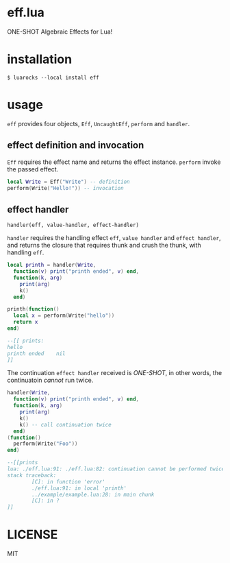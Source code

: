 eff.lua
===

ONE-SHOT Algebraic Effects for Lua!

# installation
```shell-session
$ luarocks --local install eff
```

# usage
`eff` provides four objects, `Eff`, `UncaughtEff`, `perform` and `handler`.

## effect definition and invocation
`Eff` requires the effect name and returns the effect instance.
`perform` invoke the passed effect.

```lua
local Write = Eff("Write") -- definition
perform(Write("Hello!")) -- invocation
```

## effect handler
`handler(eff, value-handler, effect-handler)`

`handler` requires the handling effect `eff`, `value handler` and `effect handler`, and returns the closure that requires thunk and crush the thunk, with handling `eff`.

```lua
local printh = handler(Write,
  function(v) print("printh ended", v) end,
  function(k, arg)
    print(arg)
    k()
  end)

printh(function()
  local x = perform(Write("hello"))
  return x
end)

--[[ prints:
hello
printh ended    nil
]]
```

The continuation `effect handler` received is *ONE-SHOT*, in other words, the continuatoin *cannot* run twice.

```lua
handler(Write,
  function(v) print("printh ended", v) end,
  function(k, arg)
    print(arg)
    k()
    k() -- call continuation twice
  end)
(function()
  perform(Write("Foo"))
end)

--[[prints
lua: ./eff.lua:91: ./eff.lua:82: continuation cannot be performed twice
stack traceback:
        [C]: in function 'error'
        ./eff.lua:91: in local 'printh'
        ../example/example.lua:28: in main chunk
        [C]: in ?
]]
```

# LICENSE
MIT
